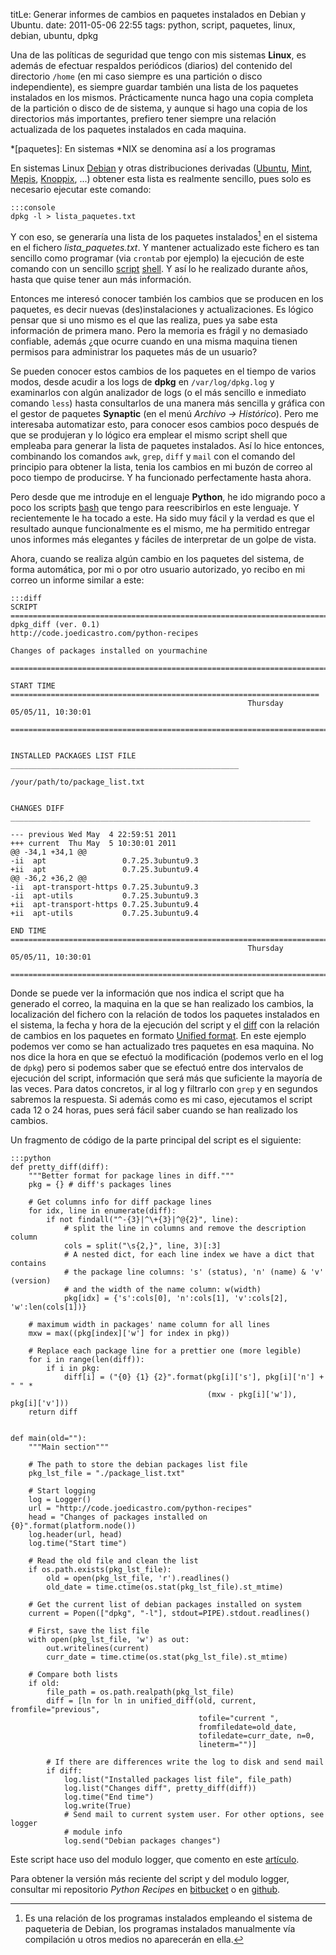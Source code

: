 titLe: Generar informes de cambios en paquetes instalados en Debian y Ubuntu.
date: 2011-05-06 22:55
tags: python, script, paquetes, linux, debian, ubuntu, dpkg

Una de las políticas de seguridad que tengo con mis sistemas **Linux**, es 
además de efectuar respaldos periódicos (diarios) del contenido del directorio 
`/home` (en mi caso siempre es una partición o disco independiente), es siempre 
guardar también una lista de los paquetes instalados en los mismos. 
Prácticamente nunca hago una copia completa de la partición o disco de de 
sistema, y aunque si hago una copia de los directorios más importantes, prefiero 
tener siempre una relación actualizada de los paquetes instalados en cada 
maquina.

*[paquetes]: En sistemas *NIX se denomina así a los programas

En sistemas Linux [Debian][0] y otras distribuciones derivadas ([Ubuntu][1], 
[Mint][2], [Mepis][3], [Knoppix][4], ...) obtener esta lista es realmente 
sencillo, pues solo es necesario ejecutar este comando:

    :::console
    dpkg -l > lista_paquetes.txt


Y con eso, se generaría una lista de los paquetes instalados[^nota] en el 
sistema en el fichero *lista_paquetes.txt*. Y mantener actualizado este fichero 
es tan sencillo como programar (via `crontab` por ejemplo) la ejecución de este 
comando con un sencillo [script][6] [shell][5]. Y así lo he realizado durante 
años, hasta que quise tener aun más información.

  [0]: http://debian.org
  [1]: http://ubuntu.com
  [2]: http://www.linuxmint.com/
  [3]: http://www.mepis.org/
  [4]: http://www.knoppix.org/
  [5]: http://es.wikipedia.org/wiki/Shell_de_UNIX
  [6]: http://es.wikipedia.org/wiki/

Entonces me interesó conocer también los cambios que se producen en los 
paquetes, es decir nuevas (des)instalaciones y actualizaciones. Es lógico pensar 
que si uno mismo es el que las realiza, pues ya sabe esta información de primera 
mano. Pero la memoria es frágil y no demasiado confiable, además ¿que ocurre 
cuando en una misma maquina tienen permisos para administrar los paquetes más de 
un usuario? 

Se pueden conocer estos cambios de los paquetes en el tiempo de varios modos, 
desde acudir a los logs de **dpkg** en `/var/log/dpkg.log` y examinarlos con 
algún analizador de logs (o el más sencillo e inmediato comando `less`) hasta 
consultarlos de una manera más sencilla y gráfica con el gestor de paquetes 
**Synaptic** (en el menú *Archivo -> Histórico*). Pero me interesaba automatizar 
esto, para conocer esos cambios poco después de que se produjeran y lo lógico 
era emplear el mismo script shell que empleaba para generar la lista de paquetes 
instalados. Así lo hice entonces, combinando los comandos `awk`, `grep`, `diff` 
y `mail` con el comando del principio para obtener la lista, tenia los cambios 
en mi buzón de correo al poco tiempo de producirse. Y ha funcionado 
perfectamente hasta ahora.

Pero desde que me introduje en el lenguaje **Python**, he ido migrando poco a 
poco los scripts [bash][7] que tengo para reescribirlos en este lenguaje. Y 
recientemente le ha tocado a este. Ha sido muy fácil y la verdad es que el 
resultado aunque funcionalmente es el mismo, me ha permitido entregar unos 
informes más elegantes y fáciles de interpretar de un golpe de vista. 

  [7]: http://es.wikipedia.org/wiki/Bash

Ahora, cuando se realiza algún cambio en los paquetes del sistema, de forma 
automática, por mi o por otro usuario autorizado, yo recibo en mi correo un 
informe similar a este:

    :::diff
    SCRIPT =========================================================================
    dpkg_diff (ver. 0.1)
    http://code.joedicastro.com/python-recipes

    Changes of packages installed on yourmachine
     ===============================================================================

    START TIME =====================================================================
                                                         Thursday 05/05/11, 10:30:01
     ===============================================================================


    INSTALLED PACKAGES LIST FILE ___________________________________________________

    /your/path/to/package_list.txt


    CHANGES DIFF ___________________________________________________________________

    --- previous Wed May  4 22:59:51 2011
    +++ current  Thu May  5 10:30:01 2011
    @@ -34,1 +34,1 @@
    -ii  apt                 0.7.25.3ubuntu9.3
    +ii  apt                 0.7.25.3ubuntu9.4
    @@ -36,2 +36,2 @@
    -ii  apt-transport-https 0.7.25.3ubuntu9.3
    -ii  apt-utils           0.7.25.3ubuntu9.3
    +ii  apt-transport-https 0.7.25.3ubuntu9.4
    +ii  apt-utils           0.7.25.3ubuntu9.4

    END TIME =======================================================================
                                                         Thursday 05/05/11, 10:30:01
     ===============================================================================


Donde se puede ver la información que nos indica el script que ha generado el 
correo, la maquina en la que se han realizado los cambios, la localización del 
fichero con la relación de todos los paquetes instalados en el sistema, la fecha 
y hora de la ejecución del script y el [diff][8] con la relación de cambios en 
los paquetes en formato [Unified format][9]. En este ejemplo podemos ver como se 
han actualizado tres paquetes en esa maquina. No nos dice la hora en que se 
efectuó la modificación (podemos verlo en el log de `dpkg`) pero si podemos 
saber que se efectuó entre dos intervalos de ejecución del script, información 
que será más que suficiente la mayoría de las veces. Para datos concretos, ir al 
log y filtrarlo con `grep` y en segundos sabremos la respuesta. Si además como 
es mi caso, ejecutamos el script cada 12 o 24 horas, pues será fácil saber 
cuando se han realizado los cambios.

  [8]: http://es.wikipedia.org/wiki/Diff
  [9]: http://en.wikipedia.org/wiki/Diff#Unified_format

Un fragmento de código de la parte principal del script es el siguiente:

    :::python
    def pretty_diff(diff):
        """Better format for package lines in diff."""
        pkg = {} # diff's packages lines

        # Get columns info for diff package lines
        for idx, line in enumerate(diff):
            if not findall("^-{3}|^\+{3}|^@{2}", line):
                # split the line in columns and remove the description column
                cols = split("\s{2,}", line, 3)[:3]
                # A nested dict, for each line index we have a dict that contains 
                # the package line columns: 's' (status), 'n' (name) & 'v' (version)
                # and the width of the name column: w(width)
                pkg[idx] = {'s':cols[0], 'n':cols[1], 'v':cols[2], 'w':len(cols[1])}

        # maximum width in packages' name column for all lines
        mxw = max((pkg[index]['w'] for index in pkg))

        # Replace each package line for a prettier one (more legible) 
        for i in range(len(diff)):
            if i in pkg:
                diff[i] = ("{0} {1} {2}".format(pkg[i]['s'], pkg[i]['n'] + " " *
                                                (mxw - pkg[i]['w']), pkg[i]['v']))
        return diff


    def main(old=""):
        """Main section"""

        # The path to store the debian packages list file
        pkg_lst_file = "./package_list.txt"

        # Start logging
        log = Logger()
        url = "http://code.joedicastro.com/python-recipes"
        head = "Changes of packages installed on {0}".format(platform.node())
        log.header(url, head)
        log.time("Start time")

        # Read the old file and clean the list
        if os.path.exists(pkg_lst_file):
            old = open(pkg_lst_file, 'r').readlines()
            old_date = time.ctime(os.stat(pkg_lst_file).st_mtime)

        # Get the current list of debian packages installed on system 
        current = Popen(["dpkg", "-l"], stdout=PIPE).stdout.readlines()

        # First, save the list file
        with open(pkg_lst_file, 'w') as out:
            out.writelines(current)
            curr_date = time.ctime(os.stat(pkg_lst_file).st_mtime)

        # Compare both lists
        if old:
            file_path = os.path.realpath(pkg_lst_file)
            diff = [ln for ln in unified_diff(old, current, fromfile="previous",
                                              tofile="current ",
                                              fromfiledate=old_date,
                                              tofiledate=curr_date, n=0,
                                              lineterm="")]

            # If there are differences write the log to disk and send mail
            if diff:
                log.list("Installed packages list file", file_path)
                log.list("Changes diff", pretty_diff(diff))
                log.time("End time")
                log.write(True)
                # Send mail to current system user. For other options, see logger 
                # module info
                log.send("Debian packages changes")



Este script hace uso del modulo logger, que comento en este [artículo][10]. 

  [10]: http://joedicastro.com/logger_informes_legibles_para_tus_scripts_python

Para obtener la versión más reciente del script y del modulo logger, consultar 
mi repositorio *Python Recipes* en [bitbucket][bb] o en [github][gh].

  [bb]: http://bitbucket.org/joedicastro/python-recipes
  [gh]: http://github.com/joedicastro/python-recipes

  [^nota]: Es una relación de los programas instalados empleando el sistema de 
    paqueteria de Debian, los programas instalados manualmente vía compilación 
    u otros medios no aparecerán en ella. 
